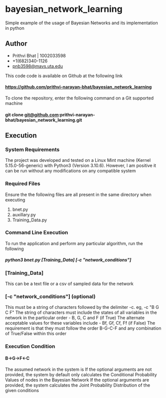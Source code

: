 # bayesian_network_learning
Simple example of the usage of Bayesian Networks and its implementation in python

## Author
* Prithvi Bhat | 1002033598
* +1(682)340-1126
* pnb3598@mavs.uta.edu


This code code is available on Github at the following link
#### https://github.com/prithvi-narayan-bhat/bayesian_network_learning

To clone the repository, enter the following command on a Git supported machine
#### git clone git@github.com:prithvi-narayan-bhat/bayesian_network_learning.git


## Execution
### System Requirements
The project was developed and tested on a Linux Mint machine (Kernel 5.15.0-56-generic) with Python3 (Version 3.10.6).
However, I am positive it can be run without any modifications on any compatible system
### Required Files
Ensure the the following files are all present in the same directory when executing
1. bnet.py
2. auxillary.py
3. Training_Data.py

### Command Line Execution

To run the application and perform any particular algorithm, run the following
##### python3 bnet.py [Training_Data] [-c "network_conditions"]
### [Training_Data]
This can be a text file or a csv of sampled data for the network

### [-c "network_conditions"] (optional)
This must be a string of characters followed by the delimiter -c. eg,  -c "B G C F"
The string of characters must include the states of all variables in the network in the particular order - B, G, C and F (if True)
The alternate acceptable values for these variables include - Bf, Gf, Cf, Ff (if False)
The requirement is that they must follow the order B-G-C-F and any combination of True/False within this order

### Execution Condition
#### B->G->F<-C
The assumed network in the system is
If the optional arguments are not provided, the system by default only calculates the Conditional Probability Values of nodes in the Bayesian Network
If the optional arguments are provided, the system calculates the Joint Probability Distribution of the given conditions